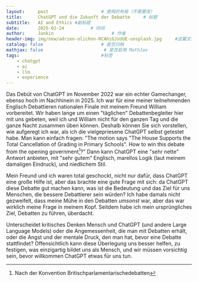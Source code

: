 ```yaml
---
layout:     post   				    # 使用的布局（不需要改）
title:      ChatGPT und die Zukunft der Debatte  	# 标题 
subtitle:   AI and Ethics #副标题
date:       2025-02-24 			# 时间
author:     Jankin 						# 作者
header-img: img/new/adrien-olichon-RCAhiGJsUUE-unsplash.jpg 	#这篇文章标题背景图片
catalog: false 						# 是否归档
mathjax: false                       # 是否启用 MathJax
tags:								#标签
    - chatgpt
    - ai
    - llm
    - experience
---
```

Das Debüt von ChatGPT im November 2022 war ein echter Gamechanger, ebenso hoch im Nachhinein in 2025. Ich war für eine meiner teilnehmenden Englisch Debattieren nationalen Finale mit meinem Freund William vorbereitet. Wir haben lange um einen "täglichen" Debattenbegleiter hier mit uns gebeten, weil ich und William nicht für den ganzen Tag und die ganze Nacht zusammen üben können. Deshalb können Sie sich vorstellen, wie aufgeregt ich war, als ich die vielgepriesene ChatGPT selbst getestet habe. Man kann einfach fragen: "The motion says "The House Supports the Total Cancellation of Grading in Primary Schools". How to win this debate from the opening government[^footnote1]?" Dann kann ChatGPT eine "sehr nette" Antwort anbieten, mit "sehr gutem" Englisch, marellos Logik (laut meinem damaligen Eindruck), und niedlichem Stil.

Mein Freund und ich waren total geschockt, nicht nur dafür, dass ChatGPT eine große Hilfe ist, aber das brachte eine gute Frage mit sich: da ChatGPT diese Debatte gut machen kann, was ist die Bedeutung und das Ziel für uns Menschen, die bessere Debattierer sein würden? Ich habe damals nicht gezweifelt, dass meine Mühe in den Debatten *umsonst* war, aber das war wirklich meine Frage in meinem Kopf. Seitdem habe ich mein ursprüngliches Ziel, Debatten zu führen, überdacht.

Unterscheidet kritisches Denken Mensch und ChatGPT (und andere Large Language Models) oder die Angemessenheit, die man mit Debatten erhält, oder die Angst und der mentale Druck, den man hat, bevor eine Debatte stattfindet? Offensichtlich kann diese Überlegung uns besser helfen, zu festigen, was einzigartig bildet uns als Mensch, und wir müssen vorsichtig sein, bevor willkommen ChatGPT etwas für uns tun.

[^footnote1]: Nach der Konvention Britischparlamentarischedebatten
